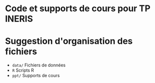# Code et supports de cours pour TP INERIS

# Suggestion d'organisation des fichiers
- `data/` Fichiers de données 
- `R` Scripts R
- `ppt/` Supports de cours
